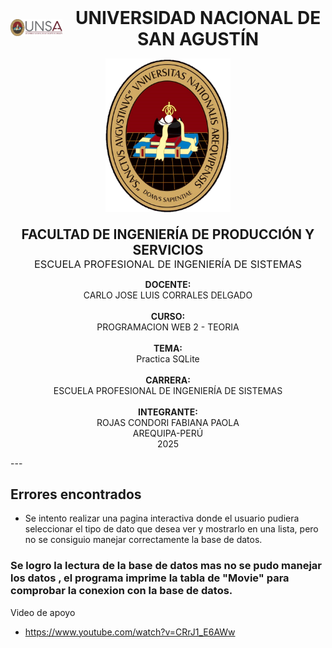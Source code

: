 <!-- Contenedor principal centrado -->
<div align="center">

  <!-- Contenedor para logo y título -->
  <div style="display: flex; align-items: center; justify-content: center;">
    <!-- Imagen superior izquierda -->
    <div style="display: inline-block; vertical-align: middle;">
      <img src="LOGO_UNSA.png" alt="Logo UNSA" width="120"/>
    </div>
    <!-- Espacio entre imagen y título -->
    <div style="display: inline-block; width: 20px;"></div>
    <!-- Título principal -->
    <div style="display: inline-block; vertical-align: middle;">
      <h1 style="margin: 0;">UNIVERSIDAD NACIONAL DE SAN AGUSTÍN</h1>
    </div>
  </div>

  <!-- Imagen central debajo del título -->
  <p align="center">
    <img src="Escudo_UNSA.png" alt="Escudo UNSA" width="200"/>
  </p>

  <!-- Facultad y Escuela -->
  <div style="text-align: center; margin-top: 20px;">
    <h2 style="margin: 0;">FACULTAD DE INGENIERÍA DE PRODUCCIÓN Y SERVICIOS</h2>
    <h3 style="margin: 0; font-weight: normal;">ESCUELA PROFESIONAL DE INGENIERÍA DE SISTEMAS</h3>
  </div>

  <!-- Contenido centrado -->
  <p align="center">
    <strong>DOCENTE:</strong><br>
    CARLO JOSE LUIS CORRALES DELGADO<br><br>
    <strong>CURSO:</strong><br>
    PROGRAMACION WEB 2 - TEORIA<br><br>
    <strong>TEMA:</strong><br>
    Practica SQLite<br><br>
    <strong>CARRERA:</strong><br>
    ESCUELA PROFESIONAL DE INGENIERÍA DE SISTEMAS<br><br>
    <strong>INTEGRANTE:</strong><br>
    ROJAS CONDORI FABIANA PAOLA<br>
    AREQUIPA-PERÚ<br>
    2025
  </p>
</div>
---

## Errores encontrados
- Se intento realizar una pagina interactiva donde el usuario pudiera seleccionar el tipo de dato que desea ver y mostrarlo en una lista, pero no se consiguio manejar correctamente la base de datos.

### Se logro la lectura de la base de datos mas no se pudo manejar los datos , el programa imprime la tabla de "Movie" para comprobar la conexion con la base de datos. 

Video de apoyo 
- https://www.youtube.com/watch?v=CRrJ1_E6AWw
